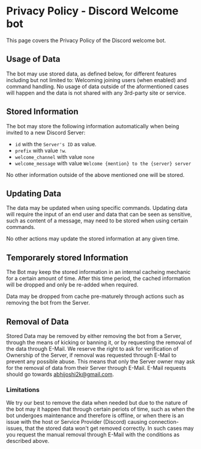 # Privacy Policy - Discord Welcome bot

This page covers the Privacy Policy of the Discord welcome bot.

## Usage of Data
The bot may use stored data, as defined below, for different features including but not limited to: Welcoming joining users (when enabled) and command handling.
No usage of data outside of the aformentioned cases will happen and the data is not shared with any 3rd-party site or service.

## Stored Information
The bot may store the following information automatically when being invited to a new Discord Server:

- `id` with the `Server's ID` as value.
- `prefix` with value `!w`.
- `welcome_channel` with value `none`
- `welcome_message` with value `Welcome {mention} to the {server} server`

No other information outside of the above mentioned one will be stored.

## Updating Data
The data may be updated when using specific commands.
Updating data will require the input of an end user and data that can be seen as sensitive, such as content of a message, may need to be stored when using certain commands.

No other actions may update the stored information at any given time.

## Temporarely stored Information
The Bot may keep the stored information in an internal cacheing mechanic for a certain amount of time.
After this time period, the cached information will be dropped and only be re-added when required.

Data may be dropped from cache pre-maturely through actions such as removing the bot from the Server.

## Removal of Data
Stored Data may be removed by either removing the bot from a Server, through the means of kicking or banning it, or by requesting the removal of the data through E-Mail.
We reserve the right to ask for verification of Ownership of the Server, if removal was requested through E-Mail to prevent any possible abuse. This means that only the Server owner may ask for the removal of data from their Server through E-Mail.
E-Mail requests should go towards abhijoshi2k@gmail.com.

### Limitations

We try our best to remove the data when needed but due to the nature of the bot may it happen that through certain periots of time, such as when the bot undergoes maintenance and therefore is offline, or when there is an issue with the host or Service Provider (Discord) causing connection-issues, that the stored data won't get removed correctly.
In such cases may you request the manual removal through E-Mail with the conditions as described above.

